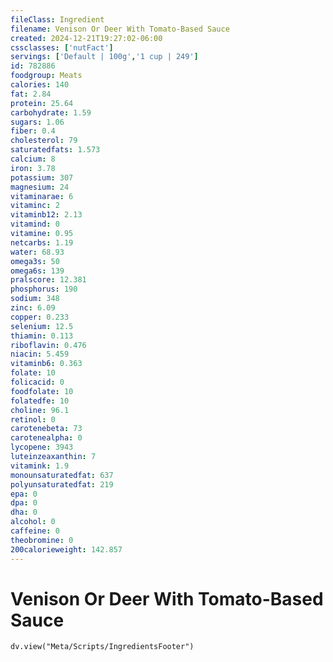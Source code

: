 ```yaml
---
fileClass: Ingredient
filename: Venison Or Deer With Tomato-Based Sauce
created: 2024-12-21T19:27:02-06:00
cssclasses: ['nutFact']
servings: ['Default | 100g','1 cup | 249']
id: 782886
foodgroup: Meats
calories: 140
fat: 2.84
protein: 25.64
carbohydrate: 1.59
sugars: 1.06
fiber: 0.4
cholesterol: 79
saturatedfats: 1.573
calcium: 8
iron: 3.78
potassium: 307
magnesium: 24
vitaminarae: 6
vitaminc: 2
vitaminb12: 2.13
vitamind: 0
vitamine: 0.95
netcarbs: 1.19
water: 68.93
omega3s: 50
omega6s: 139
pralscore: 12.381
phosphorus: 190
sodium: 348
zinc: 6.09
copper: 0.233
selenium: 12.5
thiamin: 0.113
riboflavin: 0.476
niacin: 5.459
vitaminb6: 0.363
folate: 10
folicacid: 0
foodfolate: 10
folatedfe: 10
choline: 96.1
retinol: 0
carotenebeta: 73
carotenealpha: 0
lycopene: 3943
luteinzeaxanthin: 7
vitamink: 1.9
monounsaturatedfat: 637
polyunsaturatedfat: 219
epa: 0
dpa: 0
dha: 0
alcohol: 0
caffeine: 0
theobromine: 0
200calorieweight: 142.857
---
```


# Venison Or Deer With Tomato-Based Sauce

```dataviewjs
dv.view("Meta/Scripts/IngredientsFooter")
```